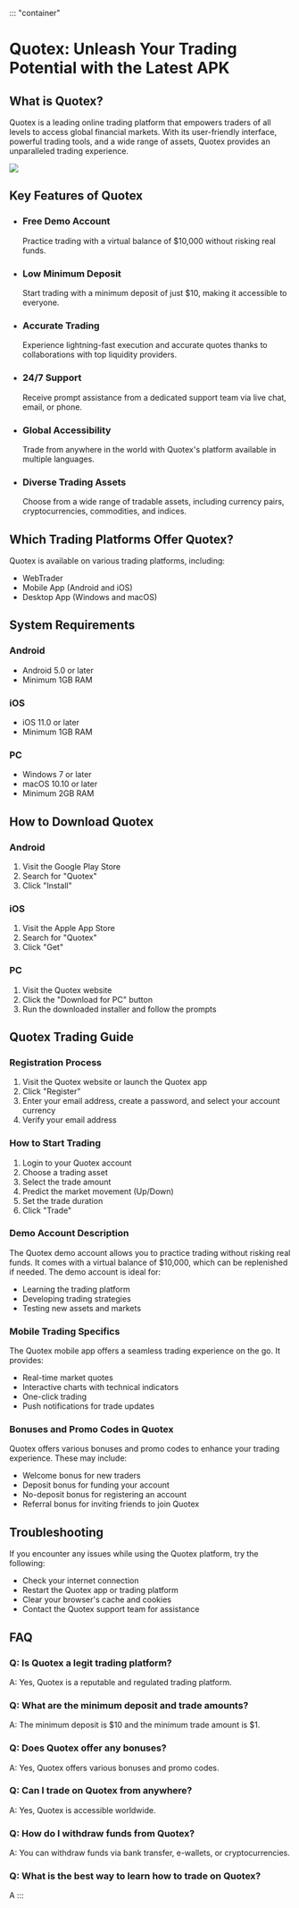 ::: \"container\"
# Quotex: Unleash Your Trading Potential with the Latest APK

## What is Quotex?

Quotex is a leading online trading platform that empowers traders of all
levels to access global financial markets. With its user-friendly
interface, powerful trading tools, and a wide range of assets, Quotex
provides an unparalleled trading experience.

[![](https://static.quotex.io/files/10_en/300_250.jpg)](https://traff.sbs/brokerqxlid)

## Key Features of Quotex

-   ### Free Demo Account

    Practice trading with a virtual balance of \$10,000 without risking
    real funds.

-   ### Low Minimum Deposit

    Start trading with a minimum deposit of just \$10, making it
    accessible to everyone.

-   ### Accurate Trading

    Experience lightning-fast execution and accurate quotes thanks to
    collaborations with top liquidity providers.

-   ### 24/7 Support

    Receive prompt assistance from a dedicated support team via live
    chat, email, or phone.

-   ### Global Accessibility

    Trade from anywhere in the world with Quotex\'s platform available
    in multiple languages.

-   ### Diverse Trading Assets

    Choose from a wide range of tradable assets, including currency
    pairs, cryptocurrencies, commodities, and indices.

## Which Trading Platforms Offer Quotex?

Quotex is available on various trading platforms, including:

-   WebTrader
-   Mobile App (Android and iOS)
-   Desktop App (Windows and macOS)

## System Requirements

### Android

-   Android 5.0 or later
-   Minimum 1GB RAM

### iOS

-   iOS 11.0 or later
-   Minimum 1GB RAM

### PC

-   Windows 7 or later
-   macOS 10.10 or later
-   Minimum 2GB RAM

## How to Download Quotex

### Android

1.  Visit the Google Play Store
2.  Search for "Quotex"
3.  Click "Install"

### iOS

1.  Visit the Apple App Store
2.  Search for "Quotex"
3.  Click "Get"

### PC

1.  Visit the Quotex website
2.  Click the "Download for PC" button
3.  Run the downloaded installer and follow the prompts

## Quotex Trading Guide

### Registration Process

1.  Visit the Quotex website or launch the Quotex app
2.  Click "Register"
3.  Enter your email address, create a password, and select your account
    currency
4.  Verify your email address

### How to Start Trading

1.  Login to your Quotex account
2.  Choose a trading asset
3.  Select the trade amount
4.  Predict the market movement (Up/Down)
5.  Set the trade duration
6.  Click "Trade"

### Demo Account Description

The Quotex demo account allows you to practice trading without risking
real funds. It comes with a virtual balance of \$10,000, which can be
replenished if needed. The demo account is ideal for:

-   Learning the trading platform
-   Developing trading strategies
-   Testing new assets and markets

### Mobile Trading Specifics

The Quotex mobile app offers a seamless trading experience on the go. It
provides:

-   Real-time market quotes
-   Interactive charts with technical indicators
-   One-click trading
-   Push notifications for trade updates

### Bonuses and Promo Codes in Quotex

Quotex offers various bonuses and promo codes to enhance your trading
experience. These may include:

-   Welcome bonus for new traders
-   Deposit bonus for funding your account
-   No-deposit bonus for registering an account
-   Referral bonus for inviting friends to join Quotex

## Troubleshooting

If you encounter any issues while using the Quotex platform, try the
following:

-   Check your internet connection
-   Restart the Quotex app or trading platform
-   Clear your browser\'s cache and cookies
-   Contact the Quotex support team for assistance

## FAQ

### Q: Is Quotex a legit trading platform?

A: Yes, Quotex is a reputable and regulated trading platform.

### Q: What are the minimum deposit and trade amounts?

A: The minimum deposit is \$10 and the minimum trade amount is \$1.

### Q: Does Quotex offer any bonuses?

A: Yes, Quotex offers various bonuses and promo codes.

### Q: Can I trade on Quotex from anywhere?

A: Yes, Quotex is accessible worldwide.

### Q: How do I withdraw funds from Quotex?

A: You can withdraw funds via bank transfer, e-wallets, or
cryptocurrencies.

### Q: What is the best way to learn how to trade on Quotex?

A
:::

